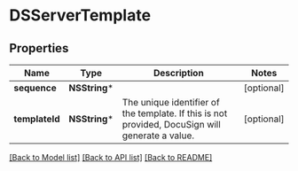# DSServerTemplate

## Properties
Name | Type | Description | Notes
------------ | ------------- | ------------- | -------------
**sequence** | **NSString*** |  | [optional] 
**templateId** | **NSString*** | The unique identifier of the template. If this is not provided, DocuSign will generate a value.  | [optional] 

[[Back to Model list]](../README.md#documentation-for-models) [[Back to API list]](../README.md#documentation-for-api-endpoints) [[Back to README]](../README.md)


